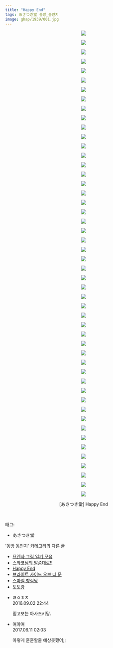 ```yaml
---
title: "Happy End"
tags: あさつき堂 동방_동인지
image: ghap/1939/001.jpg
---
```

<div class="article">
<p style="text-align: center; clear: none; float: none;"><img src="{{ site.nasurl }}/ghap/1939/001.jpg"/></p>
<p style="text-align: center; clear: none; float: none;"><img src="{{ site.nasurl }}/ghap/1939/002.jpg"/></p>
<p style="text-align: center; clear: none; float: none;"><img src="{{ site.nasurl }}/ghap/1939/003.jpg"/></p>
<p style="text-align: center; clear: none; float: none;"><img src="{{ site.nasurl }}/ghap/1939/004.jpg"/></p>
<p style="text-align: center; clear: none; float: none;"><img src="{{ site.nasurl }}/ghap/1939/005.jpg"/></p>
<p style="text-align: center; clear: none; float: none;"><img src="{{ site.nasurl }}/ghap/1939/006.jpg"/></p>
<p style="text-align: center; clear: none; float: none;"><img src="{{ site.nasurl }}/ghap/1939/007.jpg"/></p>
<p style="text-align: center; clear: none; float: none;"><img src="{{ site.nasurl }}/ghap/1939/008.jpg"/></p>
<p style="text-align: center; clear: none; float: none;"><img src="{{ site.nasurl }}/ghap/1939/009.jpg"/></p>
<p style="text-align: center; clear: none; float: none;"><img src="{{ site.nasurl }}/ghap/1939/010.jpg"/></p>
<p style="text-align: center; clear: none; float: none;"><img src="{{ site.nasurl }}/ghap/1939/011.jpg"/></p>
<p style="text-align: center; clear: none; float: none;"><img src="{{ site.nasurl }}/ghap/1939/012.jpg"/></p>
<p style="text-align: center; clear: none; float: none;"><img src="{{ site.nasurl }}/ghap/1939/013.jpg"/></p>
<p style="text-align: center; clear: none; float: none;"><img src="{{ site.nasurl }}/ghap/1939/014.jpg"/></p>
<p style="text-align: center; clear: none; float: none;"><img src="{{ site.nasurl }}/ghap/1939/015.jpg"/></p>
<p style="text-align: center; clear: none; float: none;"><img src="{{ site.nasurl }}/ghap/1939/016.jpg"/></p>
<p style="text-align: center; clear: none; float: none;"><img src="{{ site.nasurl }}/ghap/1939/017.jpg"/></p>
<p style="text-align: center; clear: none; float: none;"><img src="{{ site.nasurl }}/ghap/1939/018.jpg"/></p>
<p style="text-align: center; clear: none; float: none;"><img src="{{ site.nasurl }}/ghap/1939/019.jpg"/></p>
<p style="text-align: center; clear: none; float: none;"><img src="{{ site.nasurl }}/ghap/1939/020.jpg"/></p>
<p style="text-align: center; clear: none; float: none;"><img src="{{ site.nasurl }}/ghap/1939/021.jpg"/></p>
<p style="text-align: center; clear: none; float: none;"><img src="{{ site.nasurl }}/ghap/1939/022.jpg"/></p>
<p style="text-align: center; clear: none; float: none;"><img src="{{ site.nasurl }}/ghap/1939/023.jpg"/></p>
<p style="text-align: center; clear: none; float: none;"><img src="{{ site.nasurl }}/ghap/1939/024.jpg"/></p>
<p style="text-align: center; clear: none; float: none;"><img src="{{ site.nasurl }}/ghap/1939/025.jpg"/></p>
<p style="text-align: center; clear: none; float: none;"><img src="{{ site.nasurl }}/ghap/1939/026.jpg"/></p>
<p style="text-align: center; clear: none; float: none;"><img src="{{ site.nasurl }}/ghap/1939/027.jpg"/></p>
<p style="text-align: center; clear: none; float: none;"><img src="{{ site.nasurl }}/ghap/1939/028.jpg"/></p>
<p style="text-align: center; clear: none; float: none;"><img src="{{ site.nasurl }}/ghap/1939/029.jpg"/></p>
<p style="text-align: center; clear: none; float: none;"><img src="{{ site.nasurl }}/ghap/1939/030.jpg"/></p>
<p style="text-align: center; clear: none; float: none;"><img src="{{ site.nasurl }}/ghap/1939/031.jpg"/></p>
<p style="text-align: center; clear: none; float: none;"><img src="{{ site.nasurl }}/ghap/1939/032.jpg"/></p>
<p style="text-align: center; clear: none; float: none;"><img src="{{ site.nasurl }}/ghap/1939/033.jpg"/></p>
<p style="text-align: center; clear: none; float: none;"><img src="{{ site.nasurl }}/ghap/1939/034.jpg"/></p>
<p style="text-align: center; clear: none; float: none;"><img src="{{ site.nasurl }}/ghap/1939/035.jpg"/></p>
<p style="text-align: center; clear: none; float: none;"><img src="{{ site.nasurl }}/ghap/1939/036.jpg"/></p>
<p style="text-align: center; clear: none; float: none;"><img src="{{ site.nasurl }}/ghap/1939/037.jpg"/></p>
<p style="text-align: center; clear: none; float: none;"><img src="{{ site.nasurl }}/ghap/1939/038.jpg"/></p>
<p style="text-align: center; clear: none; float: none;"><img src="{{ site.nasurl }}/ghap/1939/039.jpg"/></p>
<p style="text-align: center; clear: none; float: none;"><img src="{{ site.nasurl }}/ghap/1939/040.jpg"/></p>
<p style="text-align: center; clear: none; float: none;"><img src="{{ site.nasurl }}/ghap/1939/041.jpg"/></p>
<p style="text-align: center; clear: none; float: none;"><img src="{{ site.nasurl }}/ghap/1939/042.jpg"/></p>
<p style="text-align: center; clear: none; float: none;"><img src="{{ site.nasurl }}/ghap/1939/043.jpg"/></p>
<p style="text-align: center; clear: none; float: none;"><img src="{{ site.nasurl }}/ghap/1939/044.jpg"/></p>
<p style="text-align: center; clear: none; float: none;"><img src="{{ site.nasurl }}/ghap/1939/045.jpg"/></p>
<p style="text-align: center; clear: none; float: none;"><img src="{{ site.nasurl }}/ghap/1939/046.jpg"/></p>
<p style="text-align: center; clear: none; float: none;"><img src="{{ site.nasurl }}/ghap/1939/047.jpg"/></p>
<p style="text-align: center; clear: none; float: none;"><img src="{{ site.nasurl }}/ghap/1939/048.jpg"/></p>
<p style="text-align: center; clear: none; float: none;"><img src="{{ site.nasurl }}/ghap/1939/049.jpg"/></p>
<p style="text-align: center; clear: none; float: none;"><img src="{{ site.nasurl }}/ghap/1939/050.jpg"/></p>
<p style="text-align: center; clear: none; float: none;">[あさつき堂] Happy End</p>
<p><br/></p>
</div><div class="tagTrail">
<p>태그: </p>
<ul>
<li>あさつき堂</li>
</ul>
</div><div class="another">
<p>'동방 동인지' 카테고리의 다른 글</p>
<ul>
<li><a href="/2016-08-31-ghap_1941">묘렌사 그림 일기 모음</a></li>
<li><a href="/2016-08-31-ghap_1940">스와코님의 말씀대로!!</a></li>
<li><a href="/2016-08-31-ghap_1939">Happy End</a></li>
<li><a href="/2016-08-31-ghap_1938">브라이트 사이드 오브 더 문</a></li>
<li><a href="/2016-08-31-ghap_1936">스마일 향림당</a></li>
<li><a href="/2016-08-31-ghap_1935">토토광</a></li>
</ul>
</div><div class="cb_module cb_fluid">
<div class="cb_wrt cb_profile">
<div class="comment">
<ul>
<li class="cb_thumb_off" id="comment14796820">
<div class="cb_comment_area">
<div class="cb_info_area">
<div class="cb_section">
<span class="cb_nick_name">ㄹㅇㅎㅈ</span>
</div>
<div class="cb_section">
<span class="cb_date">2016.09.02 22:44 </span>
</div>
</div>
<div class="cb_dsc_comment">
<p class="cb_dsc">
											믿고보는 아사츠키당.
										</p>
</div>
</div></li>
<li class="cb_thumb_off" id="comment15010345">
<div class="cb_comment_area">
<div class="cb_info_area">
<div class="cb_section">
<span class="cb_nick_name">여야여</span>
</div>
<div class="cb_section">
<span class="cb_date">2017.06.11 02:03 </span>
</div>
</div>
<div class="cb_dsc_comment">
<p class="cb_dsc">
											아렇게 훈훈할줄 예상못했어;;
										</p>
</div>
</div></li>
</ul>
</div>
</div><!-- commentList close -->
</div>